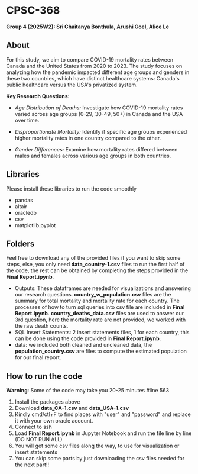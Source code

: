 # CPSC-368
**Group 4 (2025W2): Sri Chaitanya Bonthula, Arushi Goel, Alice Le**

## About
For this study, we aim to compare COVID-19 mortality rates between Canada and the United States from 2020 to 2023. The study focuses on analyzing how the pandemic impacted different age groups and genders in these two countries, which have distinct healthcare systems: Canada's public healthcare versus the USA's privatized system. 

**Key Research Questions:**

- *Age Distribution of Deaths:* Investigate how COVID-19 mortality rates varied across age groups (0-29, 30-49, 50+) in Canada and the USA over time.

- *Disproportionate Mortality:* Identify if specific age groups experienced higher mortality rates in one country compared to the other.

- *Gender Differences:* Examine how mortality rates differed between males and females across various age groups in both countries.

## Libraries 

Please install these libraries to run the code smoothly
- pandas
- altair
- oracledb
- csv
- matplotlib.pyplot

## Folders
Feel free to download any of the provided files if you want to skip some steps, else, you only need **data_country-1.csv** files to run the first half of the code, the rest can be obtained by completing the steps provided in the **Final Report.ipynb**.
- Outputs: These dataframes are needed for visualizations and answering our research questions. **country_w_population.csv** files are the summary for total mortality and mortality rate for each country. The processes of how to turn sql queries into csv file are included in **Final Report.ipynb**. **country_deaths_data.csv** files are used to answer our 3rd question, here the mortality rate are not provided, we worked with the raw death counts.
- SQL Insert Statements: 2 insert statements files, 1 for each country, this can be done using the code provided in **Final Report.ipynb**.
- data: we included both cleaned and uncleaned data, the **population_country.csv** are files to compute the estimated population for our final report.
## How to run the code
**Warning**: Some of the code may take you 20-25 minutes #line 563

1. Install the packages above
2. Download **data_CA-1.csv** and **data_USA-1.csv**
3. Kindly cmd/ctl+F to find places with "user" and "password" and replace it with your own oracle account.
4. Connect to ssh
5. Load **Final Report.ipynb** in Jupyter Notebook and run the file line by line (DO NOT RUN ALL)
6. You will get some csv files along the way, to use for visualization or insert statements
7. You can skip some parts by just downloading the csv files needed for the next part!! 

